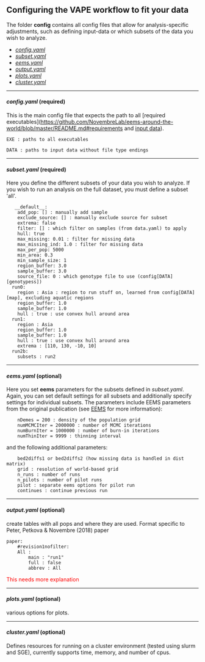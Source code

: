 ## Configuring the VAPE workflow to fit your data

The folder **config** contains all config files that allow for analysis-specific adjustments, such as defining input-data or which subsets of the data you wish to analyze.

 - [*config.yaml*](#configyaml)
 - [*subset.yaml*](#subsetyaml)
 - [*eems.yaml*](#eemsyaml)
 - [*output.yaml*](#outputyaml)
 - [*plots.yaml*](#plotsyaml)
 - [*cluster.yaml*](#clusteryaml)

----

#### *config.yaml* (required)

This is the main config file that expects the path to all [required executables](https://github.com/NovembreLab/eems-around-the-world/blob/master/README.md#requirements and [input data](https://github.com/NovembreLab/eems-around-the-world/blob/master/README.md#what-does-my-input-data-have-to-look-like)).

```
EXE : paths to all executables

DATA : paths to input data without file type endings

```

----

#### *subset.yaml* (required)
Here you define the different subsets of your data you wish to analyze.
If you wish to run an analysis on the full dataset, you must define a subset 'all'.

```
   __default__:
    add_pop: [] : manually add sample
    exclude_source: [] : manually exclude source for subset
    extrema: false
    filter: [] : which filter on samples (from data.yaml) to apply
    hull: true
    max_missing: 0.01 : filter for missing data
    max_missing_ind: 1.0 : filter for missing data
    max_per_pop: 5000
    min_area: 0.3
    min_sample_size: 1
    region_buffer: 3.0
    sample_buffer: 3.0
    source_file: 0 : which genotype file to use (config[DATA][genotypess])
  run0:                          
    region : Asia : region to run stuff on, learned from config[DATA][map], excluding aquatic regions
    region_buffer: 1.0
    sample_buffer: 1.0
    hull : true : use convex hull around area
  run1:                          
    region : Asia
    region_buffer: 1.0
    sample_buffer: 1.0
    hull : true : use convex hull around area
    extrema : [110, 130, -10, 10]
  run2b:                          
    subsets : run2
```

----

#### *eems.yaml* (optional)
Here you set **eems** parameters for the subsets defined in *subset.yaml*. Again, you can set default settings for all subsets and additionally specify settings for individual subsets. The parameters include EEMS parameters from the original publication (see [EEMS](http://github.com/dipetkov/eems) for more information):

```
    nDemes = 200 : density of the population grid
    numMCMCIter = 2000000 : number of MCMC iterations
    numBurnIter = 1000000 : number of burn-in iterations
    numThinIter = 9999 : thinning interval
```

and the following additional parameters:

```
    bed2diffs1 or bed2diffs2 (how missing data is handled in dist matrix)
    grid : resolution of world-based grid
    n_runs : number of runs
    n_pilots : number of pilot runs
    pilot : separate eems options for pilot run
    continues : continue previous run
```

----
#### *output.yaml* (optional)
create tables with all pops and where they are used. Format specific to
Peter, Petkova & Novembre (2018) paper

```
paper:
    #revision1nofilter:
    All :
        main : "run1"
        full : false
        abbrev : All
```

<font color="red">This needs more explanation</font>

----
#### *plots.yaml* (optional)
various options for plots.


----

#### *cluster.yaml* (optional)

Defines resources for running on a cluster environment (tested using slurm and
SGE), currently supports time, memory, and number of cpus.
